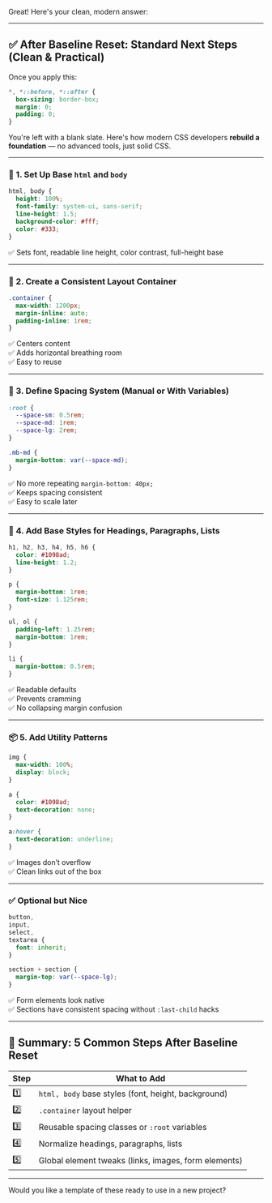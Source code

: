 Great! Here's your clean, modern answer:

---

## ✅ After Baseline Reset: Standard Next Steps (Clean & Practical)

Once you apply this:

```css
*, *::before, *::after {
  box-sizing: border-box;
  margin: 0;
  padding: 0;
}
```

You're left with a blank slate. Here's how modern CSS developers **rebuild a foundation** — no advanced tools, just solid CSS.

---

### 🧱 1. Set Up Base `html` and `body`

```css
html, body {
  height: 100%;
  font-family: system-ui, sans-serif;
  line-height: 1.5;
  background-color: #fff;
  color: #333;
}
```

✅ Sets font, readable line height, color contrast, full-height base

---

### 📐 2. Create a Consistent Layout Container

```css
.container {
  max-width: 1200px;
  margin-inline: auto;
  padding-inline: 1rem;
}
```

✅ Centers content  
✅ Adds horizontal breathing room  
✅ Easy to reuse

---

### 🧱 3. Define Spacing System (Manual or With Variables)

```css
:root {
  --space-sm: 0.5rem;
  --space-md: 1rem;
  --space-lg: 2rem;
}

.mb-md {
  margin-bottom: var(--space-md);
}
```

✅ No more repeating `margin-bottom: 40px;`  
✅ Keeps spacing consistent  
✅ Easy to scale later

---

### 🎯 4. Add Base Styles for Headings, Paragraphs, Lists

```css
h1, h2, h3, h4, h5, h6 {
  color: #1098ad;
  line-height: 1.2;
}

p {
  margin-bottom: 1rem;
  font-size: 1.125rem;
}

ul, ol {
  padding-left: 1.25rem;
  margin-bottom: 1rem;
}

li {
  margin-bottom: 0.5rem;
}
```

✅ Readable defaults  
✅ Prevents cramming  
✅ No collapsing margin confusion

---

### 📦 5. Add Utility Patterns

```css
img {
  max-width: 100%;
  display: block;
}

a {
  color: #1098ad;
  text-decoration: none;
}

a:hover {
  text-decoration: underline;
}
```

✅ Images don’t overflow  
✅ Clean links out of the box

---

### ✅ Optional but Nice

```css
button,
input,
select,
textarea {
  font: inherit;
}

section + section {
  margin-top: var(--space-lg);
}
```

✅ Form elements look native  
✅ Sections have consistent spacing without `:last-child` hacks

---

## 🧠 Summary: 5 Common Steps After Baseline Reset

|Step|What to Add|
|---|---|
|1️⃣|`html, body` base styles (font, height, background)|
|2️⃣|`.container` layout helper|
|3️⃣|Reusable spacing classes or `:root` variables|
|4️⃣|Normalize headings, paragraphs, lists|
|5️⃣|Global element tweaks (links, images, form elements)|

---

Would you like a template of these ready to use in a new project?